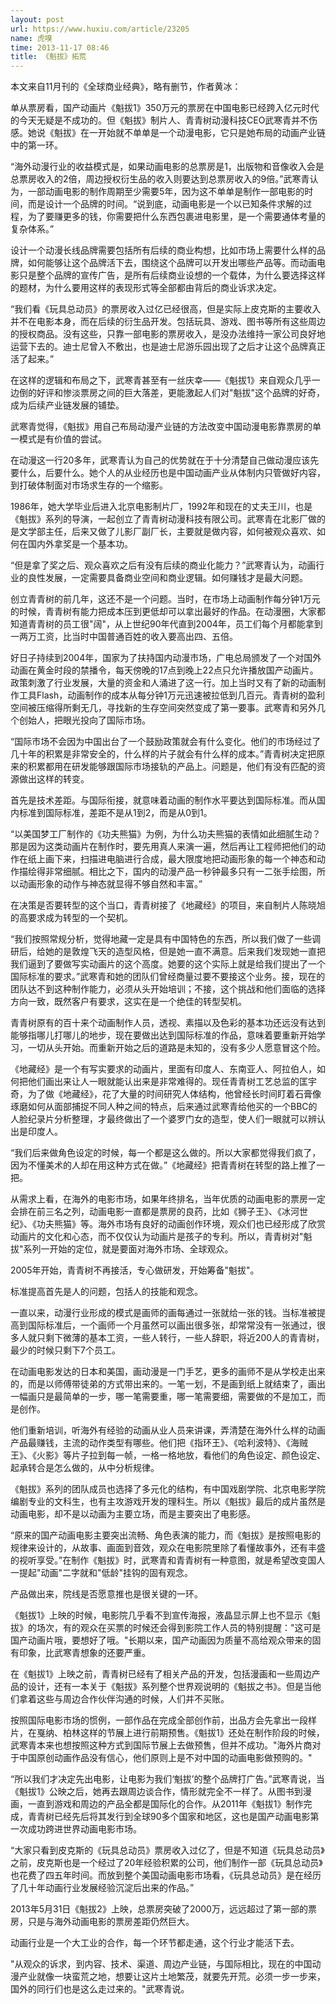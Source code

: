 ```yaml
---
layout: post
url: https://www.huxiu.com/article/23205
name: 虎嗅
time: 2013-11-17 08:46
title: 《魁拔》拓荒
---
```

本文来自11月刊的《全球商业经典》，略有删节，作者黄冰：

单从票房看，国产动画片《魁拔1》350万元的票房在中国电影已经跨入亿元时代的今天无疑是不成功的。但《魁拔》制片人、青青树动漫科技CEO武寒青并不伤感。她说《魁拔》在一开始就不单单是一个动漫电影，它只是她布局的动画产业链中的第一环。

“海外动漫行业的收益模式是，如果动画电影的总票房是1，出版物和音像收入会是总票房收入的2倍，周边授权衍生品的收入则要达到总票房收入的9倍。”武寒青认为，一部动画电影的制作周期至少需要5年，因为这不单单是制作一部电影的时间，而是设计一个品牌的时间。“说到底，动画电影是一个以已知条件求解的过程，为了要赚更多的钱，你需要把什么东西包裹进电影里，是一个需要通体考量的复杂体系。”

设计一个动漫长线品牌需要包括所有后续的商业构想，比如市场上需要什么样的品牌，如何能够让这个品牌活下去，围绕这个品牌可以开发出哪些产品等。而动画电影只是整个品牌的宣传广告，是所有后续商业设想的一个载体，为什么要选择这样的题材，为什么要用这样的表现形式等全部都由背后的商业诉求决定。

“我们看《玩具总动员》的票房收入过亿已经很高，但是实际上皮克斯的主要收入并不在电影本身，而在后续的衍生品开发。包括玩具、游戏、图书等所有这些周边的授权商品。没有这些，只靠一部电影的票房收入，是没办法维持一家公司良好地运营下去的。迪士尼曾入不敷出，也是迪士尼游乐园出现了之后才让这个品牌真正活了起来。”

在这样的逻辑和布局之下，武寒青甚至有一丝庆幸——《魁拔1》来自观众几乎一边倒的好评和惨淡票房之间的巨大落差，更能激起人们对"魁拔"这个品牌的好奇，成为后续产业链发展的铺垫。

武寒青觉得，《魁拔》用自己布局动漫产业链的方法改变中国动漫电影靠票房的单一模式是有价值的尝试。

在动漫这一行20多年，武寒青认为自己的优势就在于十分清楚自己做动漫应该先要什么，后要什么。她个人的从业经历也是中国动画产业从体制内只管做好内容，到打破体制面对市场求生存的一个缩影。

1986年，她大学毕业后进入北京电影制片厂，1992年和现在的丈夫王川，也是《魁拔》系列的导演，一起创立了青青树动漫科技有限公司。武寒青在北影厂做的是文学部主任，后来又做了儿影厂副厂长，主要就是做内容，如何被观众喜欢、如何在国内外拿奖是一个基本功。

“但是拿了奖之后、观众喜欢之后有没有后续的商业化能力？”武寒青认为，动画行业的良性发展，一定需要具备商业空间和商业逻辑。如何赚钱才是最大问题。

创立青青树的前几年，这还不是一个问题。当时，在市场上动画制作每分钟1万元的时候，青青树有能力把成本压到更低却可以拿出最好的作品。在动漫圈，大家都知道青青树的员工很"阔"，从上世纪90年代直到2004年，员工们每个月都能拿到一两万工资，比当时中国普通百姓的收入要高出四、五倍。

好日子持续到2004年，国家为了扶持国内动漫市场，广电总局颁发了一个对国外动画在黄金时段的禁播令，每天傍晚的17点到晚上22点只允许播放国产动画片。政策刺激了行业发展，大量的资金和人涌进了这一行。加上当时又有了新的动画制作工具Flash，动画制作的成本从每分钟1万元迅速被拉低到几百元。青青树的盈利空间被压缩得所剩无几，寻找新的生存空间突然变成了第一要事。武寒青和另外几个创始人，把眼光投向了国际市场。

“国际市场不会因为中国出台了一个鼓励政策就会有什么变化。他们的市场经过了几十年的积累是非常安全的，什么样的片子就会有什么样的成本。”青青树决定把原来的积累都用在研发能够跟国际市场接轨的产品上。问题是，他们有没有匹配的资源做出这样的转变。

首先是技术差距。与国际衔接，就意味着动画的制作水平要达到国际标准。而从国内标准到国际标准，差距不是从1到2，而是从0到1。

“以美国梦工厂制作的《功夫熊猫》为例，为什么功夫熊猫的表情如此细腻生动？那是因为这类动画片在制作时，要先用真人来演一遍，然后再让工程师把他们的动作在纸上画下来，扫描进电脑进行合成，最大限度地把动画形象的每一个神态和动作描绘得非常细腻。相比之下，国内的动漫产品一秒钟最多只有一二张手绘图，所以动画形象的动作与神态就显得不够自然和丰富。”

在决策是否要转型的这个当口，青青树接了《地藏经》的项目，来自制片人陈晓旭的高要求成为转型的一个契机。

“我们按照常规分析，觉得地藏一定是具有中国特色的东西，所以我们做了一些调研后，给她的是敦煌飞天的造型风格，但是她一直不满意。后来我们发现她一直把我们逼到了要做写实动画片的这个高度。她要的这个实际上就是给我们提出了一个国际标准的要求。”武寒青和她的团队们曾经商量过要不要接这个业务。接，现在的团队达不到这种制作能力，必须从头开始培训；不接，这个挑战和他们面临的选择方向一致，既然客户有要求，这实在是一个绝佳的转型契机。

青青树原有的百十来个动画制作人员，透视、素描以及色彩的基本功还远没有达到能够指哪儿打哪儿的地步，现在要做出达到国际标准的作品，意味着要重新开始学习，一切从头开始。而重新开始之后的道路是未知的，没有多少人愿意冒这个险。

《地藏经》是一个有写实要求的动画片，里面有印度人、东南亚人、阿拉伯人，如何把他们画出来让人一眼就能认出来是非常难得的。现任青青树工艺总监的匡宇奇，为了做《地藏经》，花了大量的时间研究人体结构，他曾经长时间盯着石膏像琢磨如何从面部捕捉不同人种之间的特点，后来通过武寒青给他买的一个BBC的人脸纪录片分析整理，才最终做出了一个婆罗门女的造型，使人们一眼就可以辨认出是印度人。

“我们后来做角色设定的时候，每一个都是这么做的。所以大家都觉得我们疯了，因为不懂美术的人却在用这种方式在做。”《地藏经》把青青树在转型的路上推了一把。

从需求上看，在海外的电影市场，如果年终排名，当年优质的动画电影的票房一定会排在前三名之列，动画电影一直都是票房的良药，比如《狮子王》、《冰河世纪》、《功夫熊猫》等。海外市场有良好的动画创作环境，观众们也已经形成了欣赏动画片的文化和心态，而不仅仅认为动画片是孩子的专利。所以，青青树对"魁拔"系列一开始的定位，就是要面对海外市场、全球观众。

2005年开始，青青树不再接活，专心做研发，开始筹备"魁拔"。

标准提高首先是人的问题，包括人的技能和观念。

一直以来，动漫行业形成的模式是画师的画每通过一张就给一张的钱。当标准被提高到国际标准后，一个画师一个月虽然可以画出很多张，却常常没有一张通过，很多人就只剩下微薄的基本工资，一些人转行，一些人辞职，将近200人的青青树，最少的时候只剩下7个员工。

在动画电影发达的日本和美国，画动漫是一门手艺，更多的画师不是从学校走出来的，而是以师傅带徒弟的方式带出来的。一笔一划，不是画到纸上就结束了，画出一幅画只是最简单的一步，哪一笔需要重，哪一笔需要细，需要做的不是加工，而是创作。

他们重新培训，听海外有经验的动画从业人员来讲课，弄清楚在海外什么样的动画产品最赚钱，主流的动作类型有哪些。他们把《指环王》、《哈利波特》、《海贼王》、《火影》等片子拉到每一帧，一格一格地放，看他们的角色设定、颜色设定、起承转合是怎么做的，从中分析规律。

《魁拔》系列的团队成员也选择了多元化的结构，有中国戏剧学院、北京电影学院编剧专业的文科生，也有主攻游戏开发的理科生。所以《魁拔》最后的成片虽然是动画电影，却不是以动画为主要立场，而是主要突出了电影感。

“原来的国产动画电影主要突出流畅、角色表演的能力，而《魁拔》是按照电影的规律来设计的，从故事、画面到音效，观众在电影院里除了看懂故事外，还有丰盛的视听享受。”在制作《魁拔》时，武寒青和青青树有一种意图，就是希望改变国人一提起"动画"二字就和"低龄"挂钩的固有观念。

产品做出来，院线是否愿意推也是很关键的一环。

《魁拔1》上映的时候，电影院几乎看不到宣传海报，液晶显示屏上也不显示《魁拔》的场次，有的观众在买票的时候还会得到影院工作人员的特别提醒："这可是国产动画片哦，要想好了哦。"长期以来，国产动画因为质量不高给观众带来的固有印象，比武寒青想象的还要严重。

在《魁拔1》上映之前，青青树已经有了相关产品的开发，包括漫画和一些周边产品的设计，还有一本关于《魁拔》系列整个世界观说明的《魁拔之书》。但是当他们拿着这些与周边合作伙伴沟通的时候，人们并不买账。

按照国际电影市场的惯例，一部作品在完成全部创作前，出品方会先拿出一段样片，在戛纳、柏林这样的节展上进行前期预售。《魁拔1》还处在制作阶段的时候，武寒青本来也想按照这种方式到国际节展上去做预售，但并不成功。"海外片商对于中国原创动画作品没有信心，他们原则上是不对中国的动画电影做预购的。"

“所以我们才决定先出电影，让电影为我们‘魁拔’的整个品牌打广告。”武寒青说，当《魁拔1》公映之后，她再去跟周边谈合作，情形就完全不一样了。从图书到漫画，一直到游戏和周边的产品全都是国际化的合作。从2011年《魁拔1》制作完成，青青树已经先后将其发行到全球90多个国家和地区，这也是国产动画电影第一次成功跨进世界动画电影市场。

“大家只看到皮克斯的《玩具总动员》票房收入过亿了，但是不知道《玩具总动员》之前，皮克斯也是一个经过了20年经验积累的公司，他们制作一部《玩具总动员》也花费了四五年时间。而放到整个美国动画电影市场看，《玩具总动员》是在经历了几十年动画行业发展经验沉淀后出来的作品。”

2013年5月31日《魁拔2》上映，总票房突破了2000万，远远超过了第一部的票房，只是与海外动画电影的票房差距仍然巨大。

动画行业是一个大工业的合作，每一个环节都走通，这个行业才能活下去。

"从观众的诉求，到内容、技术、渠道、周边产业链，与国际相比，现在的中国动漫产业就像一块蛮荒之地，想要让这片土地繁茂，就要先开荒。必须一步一步来，国外的同行们也是这么走过来的。"武寒青说。

